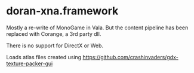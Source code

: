 # doran-xna.framework

Mostly a re-write of MonoGame in Vala. But the content pipeline has been replaced with Corange, a 3rd party dll.

There is no support for DirectX or Web.

Loads atlas files created using https://github.com/crashinvaders/gdx-texture-packer-gui
